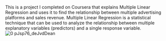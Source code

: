 This is a project I completed on Coursera that explains Multiple Linear Regression and uses it to find the relationship between multiple
advertising platforms and sales revenue.  Multiple Linear Regression is a statistical technique that can be used to analyze 
the relationship between multiple explanatory variables (predictors) and a single response variable. 
![0 pJsp76_deJvdDean](https://github.com/kommermail/projects/assets/165528316/85796913-ca51-4fe4-bc70-90ff3fc97098)
